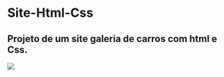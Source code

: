 # Site-Html-Css
## Projeto de um site galeria de carros com html e Css.

<img align="center" src="https://user-images.githubusercontent.com/79602519/188491102-376af9c8-eca4-4125-80b5-1f3afaaf87b6.PNG">
